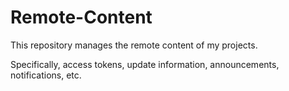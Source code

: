 # Remote-Content

This repository manages the remote content of my projects.

Specifically, access tokens, update information, announcements, notifications, etc.
